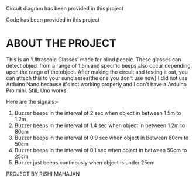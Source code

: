 Circuit diagram has been provided in this project

Code has been provided in this project

# ABOUT THE PROJECT
This is an 'Ultrasonic Glasses' made for blind people. These glasses can
detect object from a range of 1.5m and specific beeps also occur
depending upon the range of the object.
After making the circuit and testing it out, you can attach this to your
sunglasses(the one you don't use now) 
I did not use Arduino Nano because it's not working properly and I don't have a 
Arduino Pro mini. Still, Uno works!

Here are the signals:-
1) Buzzer beeps in the interval of 2 sec when object in between 1.5m to 1.2m
2) Buzzer beeps in the interval of 1.4 sec when object in between 1.2m to 80cm
3) Buzzer beeps in the interval of 0.9 sec when object in between 80cm to 50cm
4) Buzzer beeps in the interval of 0.1 sec when object in between 50cm to 25cm
5) Buzzer just beeps continously when object is under 25cm

PROJECT BY RISHI MAHAJAN
